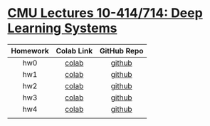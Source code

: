 # [CMU Lectures 10-414/714: Deep Learning Systems](https://dlsyscourse.org/)

| Homework | Colab Link | GitHub Repo |  
|:-:|:-:|:-:| 
| hw0 | [colab](https://colab.research.google.com/github/dlsyscourse/hw0/blob/master/hw0.ipynb) | [github](https://github.com/dlsyscourse/hw0) |
| hw1 | [colab](https://colab.research.google.com/github/dlsyscourse/hw1/blob/master/hw1.ipynb) | [github](https://github.com/dlsyscourse/hw1) |
| hw2 | [colab](https://colab.research.google.com/github/dlsyscourse/hw2/blob/master/hw2.ipynb) | [github](https://github.com/dlsyscourse/hw2) |
| hw3 | [colab](https://colab.research.google.com/github/dlsyscourse/hw3/blob/master/hw3.ipynb) | [github](https://github.com/dlsyscourse/hw3) |
| hw4 | [colab](https://colab.research.google.com/github/dlsyscourse/hw4/blob/master/hw4.ipynb) | [github](https://github.com/dlsyscourse/hw4) |
||||
